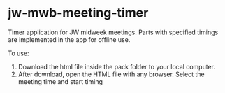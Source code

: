 # jw-mwb-meeting-timer

Timer application for JW midweek meetings. Parts with specified timings are implemented in the app for offline use. 

To use:
1. Download the html file inside the pack folder to your local computer.
2. After download, open the HTML file with any browser. Select the meeting time and start timing 

